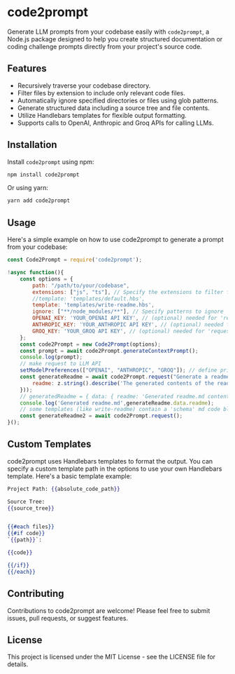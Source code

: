 # code2prompt

Generate LLM prompts from your codebase easily with `code2prompt`, a Node.js package designed to help you create structured documentation or coding challenge prompts directly from your project's source code.

## Features

- Recursively traverse your codebase directory.
- Filter files by extension to include only relevant code files.
- Automatically ignore specified directories or files using glob patterns.
- Generate structured data including a source tree and file contents.
- Utilize Handlebars templates for flexible output formatting.
- Supports calls to OpenAI, Anthropic and Groq APIs for calling LLMs.

## Installation

Install `code2prompt` using npm:

```bash
npm install code2prompt
```

Or using yarn:
```bash
yarn add code2prompt
```

## Usage
Here's a simple example on how to use code2prompt to generate a prompt from your codebase:

```javascript
const Code2Prompt = require('code2prompt');

!async function(){
    const options = {
        path: "/path/to/your/codebase",
        extensions: ["js", "ts"], // Specify the extensions to filter for
        //template: 'templates/default.hbs',
        template: 'templates/write-readme.hbs',
        ignore: ["**/node_modules/**"], // Specify patterns to ignore
        OPENAI_KEY: 'YOUR_OPENAI API KEY', // (optional) needed for 'request'
        ANTHROPIC_KEY: 'YOUR_ANTHROPIC API KEY', // (optional) needed for 'request'
        GROQ_KEY: 'YOUR_GROQ API KEY', // (optional) needed for 'request'
    };
    const code2Prompt = new Code2Prompt(options);
    const prompt = await code2Prompt.generateContextPrompt();
    console.log(prompt);
    // make request to LLM API
    setModelPreferences(["OPENAI", "ANTHROPIC", "GROQ"]); // define priority order for requests
    const generateReadme = await code2Prompt.request("Generate a readme file from the given codebase",z.object({
        readme: z.string().describe('The generated contents of the readme file'),
    }));
    // generatedReadme = { data: { readme: 'Generated readme.md content' }, usage:{ totalTokens, promptTokens, completionTokens } }
    console.log('Generated readme.md',generateReadme.data.readme);
    // some templates (like write-readme) contain a 'schema' md code block with the return schema for the prompt, so you can call it as is and it'll work
    const generateReadme2 = await code2Prompt.request();
}();
```

## Custom Templates
code2prompt uses Handlebars templates to format the output. You can specify a custom template path in the options to use your own Handlebars template. Here's a basic template example:

```handlebars
Project Path: {{absolute_code_path}}

Source Tree:
{{source_tree}}


{{#each files}}
{{#if code}}
`{{path}}`:

{{code}}

{{/if}}
{{/each}}
```

## Contributing
Contributions to code2prompt are welcome! Please feel free to submit issues, pull requests, or suggest features.

## License
This project is licensed under the MIT License - see the LICENSE file for details.